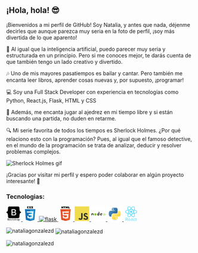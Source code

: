 ## ¡Hola, hola! 😎

¡Bienvenidos a mi perfil de GitHub! Soy Natalia, y antes que nada, déjenme decirles que aunque parezca muy seria en la foto de perfil, ¡soy más divertida de lo que aparento!

🤖 Al igual que la inteligencia artificial, puedo parecer muy seria y estructurada en un principio. Pero si me conoces mejor, te darás cuenta de que también tengo un lado creativo y divertido.

🎶 Uno de mis mayores pasatiempos es bailar y cantar. Pero también me encanta leer libros, aprender cosas nuevas y, por supuesto, ¡programar!

💻 Soy una Full Stack Developer con experiencia en tecnologías como Python, React.js, Flask, HTML y CSS

👑 Además, me encanta jugar al ajedrez en mi tiempo libre y si están buscando una partida, no duden en retarme.

🔍 Mi serie favorita de todos los tiempos es Sherlock Holmes. ¿Por qué relaciono esto con la programación? Pues, al igual que el famoso detective, en el mundo de la programación se trata de analizar, deducir y resolver problemas complejos.

![Sherlock Holmes gif](https://media.tenor.com/O1qxXe3gu2IAAAAC/sherlock-benedict-cumberbatch.gif)

¡Gracias por visitar mi perfil y espero poder colaborar en algún proyecto interesante! 🤝

<h3 align="left">Tecnologias:</h3>
<p align="left"> <a href="https://getbootstrap.com" target="_blank" rel="noreferrer"> <img src="https://raw.githubusercontent.com/devicons/devicon/master/icons/bootstrap/bootstrap-plain-wordmark.svg" alt="bootstrap" width="40" height="40"/> </a> <a href="https://www.w3schools.com/css/" target="_blank" rel="noreferrer"> <img src="https://raw.githubusercontent.com/devicons/devicon/master/icons/css3/css3-original-wordmark.svg" alt="css3" width="40" height="40"/> </a> <a href="https://flask.palletsprojects.com/" target="_blank" rel="noreferrer"> <img src="https://www.vectorlogo.zone/logos/pocoo_flask/pocoo_flask-icon.svg" alt="flask" width="40" height="40"/> </a> <a href="https://www.w3.org/html/" target="_blank" rel="noreferrer"> <img src="https://raw.githubusercontent.com/devicons/devicon/master/icons/html5/html5-original-wordmark.svg" alt="html5" width="40" height="40"/> </a> <a href="https://developer.mozilla.org/en-US/docs/Web/JavaScript" target="_blank" rel="noreferrer"> <img src="https://raw.githubusercontent.com/devicons/devicon/master/icons/javascript/javascript-original.svg" alt="javascript" width="40" height="40"/> </a> <a href="https://nodejs.org" target="_blank" rel="noreferrer"> <img src="https://raw.githubusercontent.com/devicons/devicon/master/icons/nodejs/nodejs-original-wordmark.svg" alt="nodejs" width="40" height="40"/> </a> <a href="https://www.python.org" target="_blank" rel="noreferrer"> <img src="https://raw.githubusercontent.com/devicons/devicon/master/icons/python/python-original.svg" alt="python" width="40" height="40"/> </a> <a href="https://reactjs.org/" target="_blank" rel="noreferrer"> <img src="https://raw.githubusercontent.com/devicons/devicon/master/icons/react/react-original-wordmark.svg" alt="react" width="40" height="40"/> </a> </p>

<p><img align="left" src="https://github-readme-stats.vercel.app/api/top-langs?username=nataliagonzalezd&show_icons=true&locale=en&layout=compact" alt="nataliagonzalezd" /></p>

<p>&nbsp;<img align="center" src="https://github-readme-stats.vercel.app/api?username=nataliagonzalezd&show_icons=true&locale=en" alt="nataliagonzalezd" /></p>

<p><img align="center" src="https://github-readme-streak-stats.herokuapp.com/?user=nataliagonzalezd&" alt="nataliagonzalezd" /></p>
